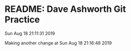 # README: Dave Ashworth Git Practice

Sun Aug 18 21:11:31 2019

Making another change at Sun Aug 18 21:16:48 2019

